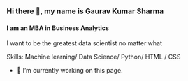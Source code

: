### Hi there 👋, my name is Gaurav Kumar Sharma
#### I am an MBA in Business Analytics
I want to be the greatest data scientist no matter what

Skills: Machine learning/ Data Science/ Python/ HTML / CSS

- 🔭 I’m currently working on this page. 










<!--
**insightfulgaurav/insightfulgaurav** is a ✨ _special_ ✨ repository because its `README.md` (this file) appears on your GitHub profile.

Here are some ideas to get you started:

- 🔭 I’m currently working on ...
- 🌱 I’m currently learning ...
- 👯 I’m looking to collaborate on ...
- 🤔 I’m looking for help with ...
- 💬 Ask me about ...
- 📫 How to reach me: ...
- 😄 Pronouns: ...
- ⚡ Fun fact: ...
-->
